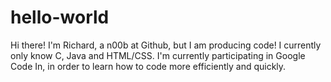 # hello-world
Hi there!
I'm Richard, a n00b at Github, but I am producing code!
I currently only know C, Java and HTML/CSS.
I'm currently participating in Google Code In, in order to learn how to code more efficiently and quickly.
